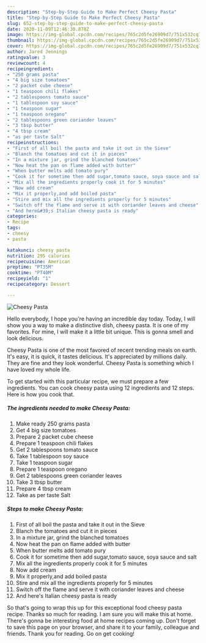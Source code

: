 ```yaml
---
description: "Step-by-Step Guide to Make Perfect Cheesy Pasta"
title: "Step-by-Step Guide to Make Perfect Cheesy Pasta"
slug: 652-step-by-step-guide-to-make-perfect-cheesy-pasta
date: 2020-11-09T12:46:30.878Z
image: https://img-global.cpcdn.com/recipes/765c2d5fe26909d7/751x532cq70/cheesy-pasta-recipe-main-photo.jpg
thumbnail: https://img-global.cpcdn.com/recipes/765c2d5fe26909d7/751x532cq70/cheesy-pasta-recipe-main-photo.jpg
cover: https://img-global.cpcdn.com/recipes/765c2d5fe26909d7/751x532cq70/cheesy-pasta-recipe-main-photo.jpg
author: Jared Jennings
ratingvalue: 3
reviewcount: 4
recipeingredient:
- "250 grams pasta"
- "4 big size tomatoes"
- "2 packet cube cheese"
- "1 teaspoon chili flakes"
- "2 tablespoons tomato sauce"
- "1 tablespoon soy sauce"
- "1 teaspoon sugar"
- "1 teaspoon oregano"
- "2 tablespoons green coriander leaves"
- "3 tbsp butter"
- "4 tbsp cream"
- "as per taste Salt"
recipeinstructions:
- "First of all boil the pasta and take it out in the Sieve"
- "Blanch the tomatoes and cut it in pieces"
- "In a mixture jar, grind the blanched tomatoes"
- "Now heat the pan on flame added with butter"
- "When butter melts add tomato pury"
- "Cook it for sometime then add sugar,tomato sauce, soya sauce and salt"
- "Mix all the ingredients properly cook it for 5 minutes"
- "Now add cream"
- "Mix it properly,and add boiled pasta"
- "Stire and mix all the ingredients properly for 5 minutes"
- "Switch off the flame and serve it with coriander leaves and cheese"
- "And here&#39;s Italian cheesy pasta is ready"
categories:
- Recipe
tags:
- cheesy
- pasta

katakunci: cheesy pasta 
nutrition: 295 calories
recipecuisine: American
preptime: "PT35M"
cooktime: "PT40M"
recipeyield: "1"
recipecategory: Dessert

---
```



![Cheesy Pasta](https://img-global.cpcdn.com/recipes/765c2d5fe26909d7/751x532cq70/cheesy-pasta-recipe-main-photo.jpg)

Hello everybody, I hope you're having an incredible day today. Today, I will show you a way to make a distinctive dish, cheesy pasta. It is one of my favorites. For mine, I will make it a little bit unique. This is gonna smell and look delicious.



Cheesy Pasta is one of the most favored of recent trending meals on earth. It's easy, it is quick, it tastes delicious. It's appreciated by millions daily. They are fine and they look wonderful. Cheesy Pasta is something which I have loved my whole life.


To get started with this particular recipe, we must prepare a few ingredients. You can cook cheesy pasta using 12 ingredients and 12 steps. Here is how you cook that.

<!--inarticleads1-->

##### The ingredients needed to make Cheesy Pasta:

1. Make ready 250 grams pasta
1. Get 4 big size tomatoes
1. Prepare 2 packet cube cheese
1. Prepare 1 teaspoon chili flakes
1. Get 2 tablespoons tomato sauce
1. Take 1 tablespoon soy sauce
1. Take 1 teaspoon sugar
1. Prepare 1 teaspoon oregano
1. Get 2 tablespoons green coriander leaves
1. Take 3 tbsp butter
1. Prepare 4 tbsp cream
1. Take as per taste Salt




<!--inarticleads2-->

##### Steps to make Cheesy Pasta:

1. First of all boil the pasta and take it out in the Sieve
1. Blanch the tomatoes and cut it in pieces
1. In a mixture jar, grind the blanched tomatoes
1. Now heat the pan on flame added with butter
1. When butter melts add tomato pury
1. Cook it for sometime then add sugar,tomato sauce, soya sauce and salt
1. Mix all the ingredients properly cook it for 5 minutes
1. Now add cream
1. Mix it properly,and add boiled pasta
1. Stire and mix all the ingredients properly for 5 minutes
1. Switch off the flame and serve it with coriander leaves and cheese
1. And here&#39;s Italian cheesy pasta is ready




So that's going to wrap this up for this exceptional food cheesy pasta recipe. Thanks so much for reading. I am sure you will make this at home. There's gonna be interesting food at home recipes coming up. Don't forget to save this page on your browser, and share it to your family, colleague and friends. Thank you for reading. Go on get cooking!
